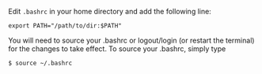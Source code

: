 Edit `.bashrc` in your home directory and add the following line:

```
export PATH="/path/to/dir:$PATH"
```

You will need to source your .bashrc or logout/login (or restart the terminal) for the changes to take effect. To source your .bashrc, simply type

```
$ source ~/.bashrc
```
